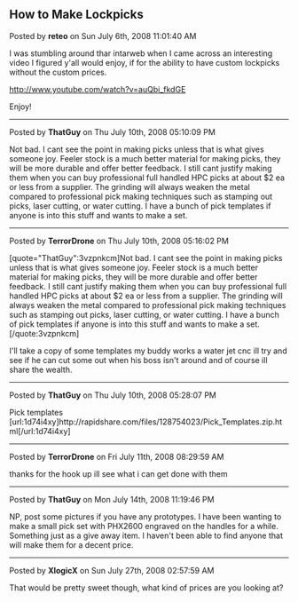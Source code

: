 ## How to Make Lockpicks
Posted by **reteo** on Sun July 6th, 2008 11:01:40 AM

I was stumbling around thar intarweb when I came across an interesting video I figured y'all would enjoy, if for the ability to have custom lockpicks without the custom prices.

<!-- m --><a class="postlink" href="http://www.youtube.com/watch?v=auQbi_fkdGE">http://www.youtube.com/watch?v=auQbi_fkdGE</a><!-- m -->

Enjoy!

--------------------------------------------------------------------------------

Posted by **ThatGuy** on Thu July 10th, 2008 05:10:09 PM

Not bad. I cant see the point in making picks unless that is what gives someone joy. Feeler stock is a much better material for making picks, they will be more durable and offer better feedback. I still cant justify making them when you can buy professional full handled HPC picks at about $2 ea or less from a supplier. The grinding will always weaken the metal compared to professional pick making techniques such as stamping out picks, laser cutting, or water cutting. I have a bunch of pick templates if anyone is into this stuff and wants to make a set.

--------------------------------------------------------------------------------

Posted by **TerrorDrone** on Thu July 10th, 2008 05:16:02 PM

[quote=&quot;ThatGuy&quot;:3vzpnkcm]Not bad. I cant see the point in making picks unless that is what gives someone joy. Feeler stock is a much better material for making picks, they will be more durable and offer better feedback. I still cant justify making them when you can buy professional full handled HPC picks at about $2 ea or less from a supplier. The grinding will always weaken the metal compared to professional pick making techniques such as stamping out picks, laser cutting, or water cutting. I have a bunch of pick templates if anyone is into this stuff and wants to make a set.[/quote:3vzpnkcm]

I'll take a copy of some templates
my buddy works a water jet cnc ill try and see if he can cut some out when his boss isn't around and of course ill share the wealth.

--------------------------------------------------------------------------------

Posted by **ThatGuy** on Thu July 10th, 2008 05:28:07 PM

Pick templates 
[url:1d74i4xy]http&#58;//rapidshare&#46;com/files/128754023/Pick_Templates&#46;zip&#46;html[/url:1d74i4xy]

--------------------------------------------------------------------------------

Posted by **TerrorDrone** on Fri July 11th, 2008 08:29:59 AM

thanks for the hook up 
ill see what i can get done with them

--------------------------------------------------------------------------------

Posted by **ThatGuy** on Mon July 14th, 2008 11:19:46 PM

NP, post some pictures if you have any prototypes. I have been wanting to make a small pick set with PHX2600 engraved on the handles for a while. Something just as a give away item. I haven't been able to find anyone that will make them for a decent price.

--------------------------------------------------------------------------------

Posted by **XlogicX** on Sun July 27th, 2008 02:57:59 AM

That would be pretty sweet though, what kind of prices are you looking at?
